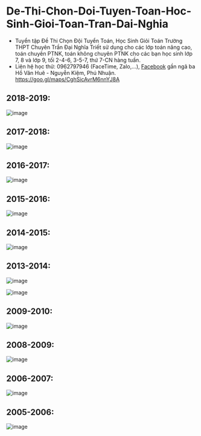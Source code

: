 # De-Thi-Chon-Doi-Tuyen-Toan-Hoc-Sinh-Gioi-Toan-Tran-Dai-Nghia
* Tuyển tập Đề Thi Chọn Đội Tuyển Toán, Học Sinh Giỏi Toán Trường THPT Chuyên Trần Đại Nghĩa Triết sử dụng cho các lớp toán nâng cao, toán chuyên PTNK, toán không chuyên PTNK cho các bạn học sinh lớp 7, 8 và lớp 9, tối 2-4-6, 3-5-7, thứ 7-CN hàng tuần.
* Liên hệ học thử: 0962797946 (FaceTime, Zalo,...), [Facebook](https://www.facebook.com/trietptm) gần ngã ba Hồ Văn Huê - Nguyễn Kiệm, Phú Nhuận.
https://goo.gl/maps/CghSicAvrM6nnYJ8A

## 2018-2019:
![image](https://github.com/trietptm/De-Thi-Chon-Doi-Tuyen-Toan-Hoc-Sinh-Gioi-Toan-Tran-Dai-Nghia/assets/526959/52379f22-cc8d-4dbe-9b8b-0e6cc8bb1a62)

## 2017-2018:
![image](https://github.com/trietptm/De-Thi-Chon-Doi-Tuyen-Toan-Hoc-Sinh-Gioi-Toan-Tran-Dai-Nghia/assets/526959/eec20a5b-6853-4cb3-beae-1c9774240998)

## 2016-2017:
![image](https://github.com/trietptm/De-Thi-Chon-Doi-Tuyen-Toan-Hoc-Sinh-Gioi-Toan-Tran-Dai-Nghia/assets/526959/aec6687a-4c30-48fa-a8a1-a33c1ae580ae)

## 2015-2016:
![image](https://github.com/trietptm/De-Thi-Chon-Doi-Tuyen-Toan-Hoc-Sinh-Gioi-Toan-Tran-Dai-Nghia/assets/526959/89f118b3-4773-41ca-b887-e4da1d69ddb0)

## 2014-2015:
![image](https://github.com/trietptm/De-Thi-Chon-Doi-Tuyen-Toan-Hoc-Sinh-Gioi-Toan-Tran-Dai-Nghia/assets/526959/dc275659-e178-4011-931a-abd9d90623fa)

## 2013-2014:
![image](https://github.com/trietptm/De-Thi-Chon-Doi-Tuyen-Toan-Hoc-Sinh-Gioi-Toan-Tran-Dai-Nghia/assets/526959/08291c7f-36a9-45a6-aa4a-6740eff066a9)

![image](https://github.com/trietptm/De-Thi-Chon-Doi-Tuyen-Toan-Hoc-Sinh-Gioi-Toan-Tran-Dai-Nghia/assets/526959/11e03487-12e0-41a3-b682-7a9134d977db)

## 2009-2010:
![image](https://github.com/trietptm/De-Thi-Chon-Doi-Tuyen-Toan-Hoc-Sinh-Gioi-Toan-Tran-Dai-Nghia/assets/526959/0f83f043-ecb6-4528-ad35-1572bf8b435d)

## 2008-2009:
![image](https://github.com/trietptm/De-Thi-Chon-Doi-Tuyen-Toan-Hoc-Sinh-Gioi-Toan-Tran-Dai-Nghia/assets/526959/456418a5-f406-4dad-8926-78d960309eb3)

## 2006-2007:
![image](https://github.com/trietptm/De-Thi-Chon-Doi-Tuyen-Toan-Hoc-Sinh-Gioi-Toan-Tran-Dai-Nghia/assets/526959/285a6320-ef44-41ed-a182-c9c755ce20f2)

## 2005-2006:
![image](https://github.com/trietptm/De-Thi-Chon-Doi-Tuyen-Toan-Hoc-Sinh-Gioi-Toan-Tran-Dai-Nghia/assets/526959/a577828a-5077-4ea9-a5ee-f3e3d796fe82)

